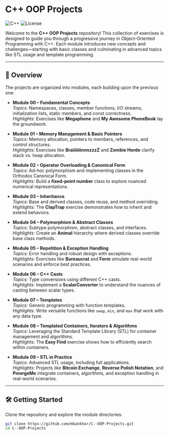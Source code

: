 # C++ OOP Projects

![C++](https://img.shields.io/badge/C++-OOP-blue)
![License](https://img.shields.io/badge/License-MIT-green)

Welcome to the **C++ OOP Projects** repository! This collection of exercises is designed to guide you through a progressive journey in Object-Oriented Programming with C++. Each module introduces new concepts and challenges—starting with basic classes and culminating in advanced topics like STL usage and template programming.

---

## 🚀 Overview

The projects are organized into modules, each building upon the previous one:

- **Module 00 – Fundamental Concepts**  
  *Topics:* Namespaces, classes, member functions, I/O streams, initialization lists, static members, and const correctness.  
  *Highlights:* Exercises like **Megaphone** and **My Awesome PhoneBook** lay the groundwork.

- **Module 01 – Memory Management & Basic Pointers**  
  *Topics:* Memory allocation, pointers to members, references, and control structures.  
  *Highlights:* Exercises like **BraiiiiiiinnnzzzZ** and **Zombie Horde** clarify stack vs. heap allocation.

- **Module 02 – Operator Overloading & Canonical Form**  
  *Topics:* Ad-hoc polymorphism and implementing classes in the Orthodox Canonical Form.  
  *Highlights:* Build a **fixed-point number** class to explore nuanced numerical representations.

- **Module 03 – Inheritance**  
  *Topics:* Base and derived classes, code reuse, and method overriding.  
  *Highlights:* The **ClapTrap** exercise demonstrates how to inherit and extend behaviors.

- **Module 04 – Polymorphism & Abstract Classes**  
  *Topics:* Subtype polymorphism, abstract classes, and interfaces.  
  *Highlights:* Create an **Animal** hierarchy where derived classes override base class methods.

- **Module 05 – Repetition & Exception Handling**  
  *Topics:* Error handling and robust design with exceptions.  
  *Highlights:* Exercises like **Bureaucrat** and **Form** simulate real-world scenarios and enforce best practices.

- **Module 06 – C++ Casts**  
  *Topics:* Type conversions using different C++ casts.  
  *Highlights:* Implement a **ScalarConverter** to understand the nuances of casting between scalar types.

- **Module 07 – Templates**  
  *Topics:* Generic programming with function templates.  
  *Highlights:* Write versatile functions like `swap`, `min`, and `max` that work with any data type.

- **Module 08 – Templated Containers, Iterators & Algorithms**  
  *Topics:* Leveraging the Standard Template Library (STL) for container management and algorithms.  
  *Highlights:* The **Easy Find** exercise shows how to efficiently search within containers.

- **Module 09 – STL in Practice**  
  *Topics:* Advanced STL usage, including full applications.  
  *Highlights:* Projects like **Bitcoin Exchange**, **Reverse Polish Notation**, and **PmergeMe** integrate containers, algorithms, and exception handling in real-world scenarios.

---

## 🛠️ Getting Started

Clone the repository and explore the module directories:

```bash
git clone https://github.com/mbankhar/C--OOP-Projects.git
cd C--OOP-Projects
